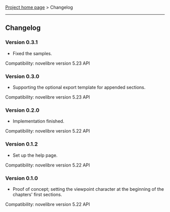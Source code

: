[Project home page](../) > Changelog

------------------------------------------------------------------------

## Changelog


### Version 0.3.1

- Fixed the samples.

Compatibility: novelibre version 5.23 API


### Version 0.3.0

- Supporting the optional export template for appended sections.

Compatibility: novelibre version 5.23 API


### Version 0.2.0

- Implementation finished.

Compatibility: novelibre version 5.22 API


### Version 0.1.2

- Set up the help page.

Compatibility: novelibre version 5.22 API


### Version 0.1.0

- Proof of concept; setting the viewpoint character at the beginning of the 
  chapters' first sections.

Compatibility: novelibre version 5.22 API
